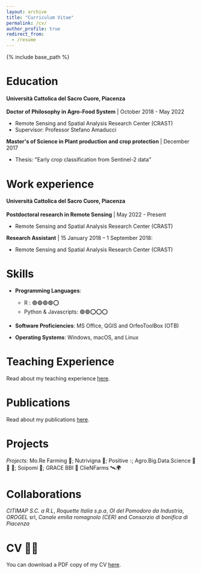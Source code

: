 ```yaml
---
layout: archive
title: "Curriculum Vitae"
permalink: /cv/
author_profile: true
redirect_from:
  - /resume
---
```


{% include base_path %}


Education
======
#### Università Cattolica del Sacro Cuore, Piacenza
**Doctor of Philosophy in Agro-Food System** | October 2018 - May 2022
  * Remote Sensing and Spatial Analysis Research Center (CRAST)
  * Supervisor: Professor Stefano Amaducci

**Master's of Science in Plant production and crop protection** | December 2017
  * Thesis: "Early crop classification from Sentinel-2 data"


Work experience
======
#### Università Cattolica del Sacro Cuore, Piacenza
**Postdoctoral research in  Remote Sensing** | May 2022 - Present
  * Remote Sensing and Spatial Analysis Research Center (CRAST)

**Research Assistant** | 15 January 2018 – 1 September 2018: 
  * Remote Sensing and Spatial Analysis Research Center (CRAST)


Skills
======

* **Programming Languages**:  
  * R :     🟢🟢🟢🟢⭕
  * Python & Javascripts: 🟢🟢⭕⭕⭕
 
* **Software Proficiencies**: MS Office, QGIS and OrfeoToolBox (OTB)
* **Operating Systems**: Windows, macOS, and Linux


Teaching Experience
======
Read about my teaching experience [here](/teaching).

Publications 
======
Read about my publications [here](/publications).


[//]: # (<iframe src="/files/CV_MicheleCroci.pdf" width="100%" height="500" frameborder="no" border="0" marginwidth="0" marginheight="0"></iframe>)


Projects
======
*Projects:* Mo.Re Farming 🚜; Nutrivigna 🍇; Positive 💧; Agro.Big.Data.Science 🥬🍐 🥝; Soipomi 🍅;  GRACE BBI 🌾 ClieNFarms 🛰️🌍
 

Collaborations
======
*CITIMAP S.C. a R.L*, *Roquette Italia s.p.a*, *OI del Pomodoro da Industria*, *OROGEL* srl, *Canale emilia romagnolo (CER)* and *Consorzio di bonifica di Piacenza* 
  

CV 👨‍💻
======
You can download a PDF copy of my CV [here](/files/CV_MicheleCroci.pdf).
